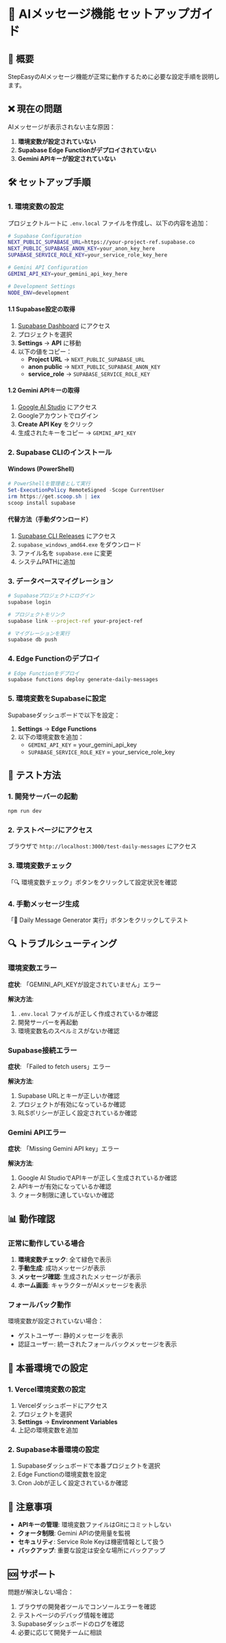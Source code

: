 # 🤖 AIメッセージ機能 セットアップガイド

## 🎯 概要

StepEasyのAIメッセージ機能が正常に動作するために必要な設定手順を説明します。

## ❌ 現在の問題

AIメッセージが表示されない主な原因：
1. **環境変数が設定されていない**
2. **Supabase Edge Functionがデプロイされていない**
3. **Gemini APIキーが設定されていない**

## 🛠️ セットアップ手順

### 1. 環境変数の設定

プロジェクトルートに `.env.local` ファイルを作成し、以下の内容を追加：

```bash
# Supabase Configuration
NEXT_PUBLIC_SUPABASE_URL=https://your-project-ref.supabase.co
NEXT_PUBLIC_SUPABASE_ANON_KEY=your_anon_key_here
SUPABASE_SERVICE_ROLE_KEY=your_service_role_key_here

# Gemini API Configuration
GEMINI_API_KEY=your_gemini_api_key_here

# Development Settings
NODE_ENV=development
```

#### 1.1 Supabase設定の取得

1. [Supabase Dashboard](https://supabase.com/dashboard) にアクセス
2. プロジェクトを選択
3. **Settings** → **API** に移動
4. 以下の値をコピー：
   - **Project URL** → `NEXT_PUBLIC_SUPABASE_URL`
   - **anon public** → `NEXT_PUBLIC_SUPABASE_ANON_KEY`
   - **service_role** → `SUPABASE_SERVICE_ROLE_KEY`

#### 1.2 Gemini APIキーの取得

1. [Google AI Studio](https://makersuite.google.com/app/apikey) にアクセス
2. Googleアカウントでログイン
3. **Create API Key** をクリック
4. 生成されたキーをコピー → `GEMINI_API_KEY`

### 2. Supabase CLIのインストール

#### Windows (PowerShell)
```powershell
# PowerShellを管理者として実行
Set-ExecutionPolicy RemoteSigned -Scope CurrentUser
irm https://get.scoop.sh | iex
scoop install supabase
```

#### 代替方法（手動ダウンロード）
1. [Supabase CLI Releases](https://github.com/supabase/cli/releases) にアクセス
2. `supabase_windows_amd64.exe` をダウンロード
3. ファイル名を `supabase.exe` に変更
4. システムPATHに追加

### 3. データベースマイグレーション

```bash
# Supabaseプロジェクトにログイン
supabase login

# プロジェクトをリンク
supabase link --project-ref your-project-ref

# マイグレーションを実行
supabase db push
```

### 4. Edge Functionのデプロイ

```bash
# Edge Functionをデプロイ
supabase functions deploy generate-daily-messages
```

### 5. 環境変数をSupabaseに設定

Supabaseダッシュボードで以下を設定：

1. **Settings** → **Edge Functions**
2. 以下の環境変数を追加：
   - `GEMINI_API_KEY` = your_gemini_api_key
   - `SUPABASE_SERVICE_ROLE_KEY` = your_service_role_key

## 🧪 テスト方法

### 1. 開発サーバーの起動

```bash
npm run dev
```

### 2. テストページにアクセス

ブラウザで `http://localhost:3000/test-daily-messages` にアクセス

### 3. 環境変数チェック

「🔍 環境変数チェック」ボタンをクリックして設定状況を確認

### 4. 手動メッセージ生成

「🚀 Daily Message Generator 実行」ボタンをクリックしてテスト

## 🔍 トラブルシューティング

### 環境変数エラー

**症状**: 「GEMINI_API_KEYが設定されていません」エラー

**解決方法**:
1. `.env.local` ファイルが正しく作成されているか確認
2. 開発サーバーを再起動
3. 環境変数名のスペルミスがないか確認

### Supabase接続エラー

**症状**: 「Failed to fetch users」エラー

**解決方法**:
1. Supabase URLとキーが正しいか確認
2. プロジェクトが有効になっているか確認
3. RLSポリシーが正しく設定されているか確認

### Gemini APIエラー

**症状**: 「Missing Gemini API key」エラー

**解決方法**:
1. Google AI StudioでAPIキーが正しく生成されているか確認
2. APIキーが有効になっているか確認
3. クォータ制限に達していないか確認

## 📊 動作確認

### 正常に動作している場合

1. **環境変数チェック**: 全て緑色で表示
2. **手動生成**: 成功メッセージが表示
3. **メッセージ確認**: 生成されたメッセージが表示
4. **ホーム画面**: キャラクターがAIメッセージを表示

### フォールバック動作

環境変数が設定されていない場合：
- ゲストユーザー: 静的メッセージを表示
- 認証ユーザー: 統一されたフォールバックメッセージを表示

## 🚀 本番環境での設定

### 1. Vercel環境変数の設定

1. Vercelダッシュボードにアクセス
2. プロジェクトを選択
3. **Settings** → **Environment Variables**
4. 上記の環境変数を追加

### 2. Supabase本番環境の設定

1. Supabaseダッシュボードで本番プロジェクトを選択
2. Edge Functionの環境変数を設定
3. Cron Jobが正しく設定されているか確認

## 📝 注意事項

- **APIキーの管理**: 環境変数ファイルはGitにコミットしない
- **クォータ制限**: Gemini APIの使用量を監視
- **セキュリティ**: Service Role Keyは機密情報として扱う
- **バックアップ**: 重要な設定は安全な場所にバックアップ

## 🆘 サポート

問題が解決しない場合：

1. ブラウザの開発者ツールでコンソールエラーを確認
2. テストページのデバッグ情報を確認
3. Supabaseダッシュボードのログを確認
4. 必要に応じて開発チームに相談 